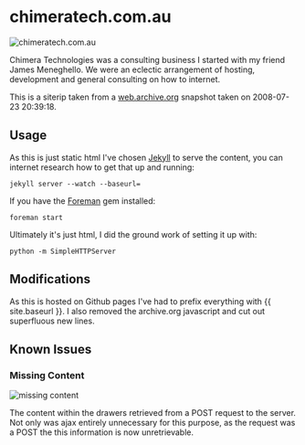 # chimeratech.com.au

![chimeratech.com.au](https://cloud.githubusercontent.com/assets/81055/6199716/a9e083e4-b422-11e4-85c3-0ca9b1a3569f.png)

Chimera Technologies was a consulting business I started with my
friend James Meneghello. We were an eclectic arrangement of hosting,
development and general consulting on how to internet.

This is a siterip taken from a [web.archive.org] snapshot taken on
2008-07-23 20:39:18.

## Usage

As this is just static html I've chosen [Jekyll] to serve the content,
you can internet research how to get that up and running:

`jekyll server --watch --baseurl=`

If you have the [Foreman] gem installed:

`foreman start`

Ultimately it's just html, I did the ground work of setting it up with:

`python -m SimpleHTTPServer`

## Modifications

As this is hosted on Github pages I've had to prefix everything with
{{ site.baseurl }}. I also removed the archive.org javascript and cut
out superfluous new lines.

## Known Issues

### Missing Content

![missing content](https://cloud.githubusercontent.com/assets/81055/6199719/c0ac38a2-b422-11e4-8865-56abc171106e.png)

The content within the drawers retrieved from a POST request to the
server. Not only was ajax entirely unnecessary for this purpose, as
the request was a POST the this information is now unretrievable.

[web.archive.org]: https://web.archive.org/web/20080724155452/http://chimeratech.com.au/
[Jekyll]: http://jekyllrb.com/
[Foreman]: https://github.com/ddollar/foreman
